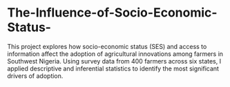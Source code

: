 # The-Influence-of-Socio-Economic-Status-
This project explores how socio-economic status (SES) and access to information affect the adoption of agricultural innovations among farmers in Southwest Nigeria. Using survey data from 400 farmers across six states, I applied descriptive and inferential statistics to identify the most significant drivers of adoption.
